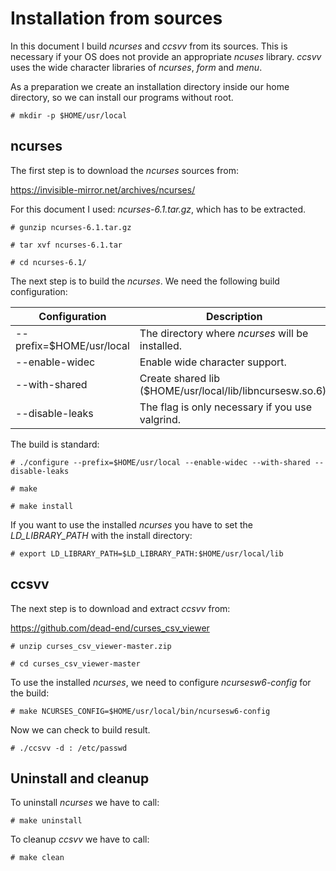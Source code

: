 # Installation from sources

In this document I build *ncurses* and *ccsvv* from its sources. This is necessary if your OS does not
provide an appropriate *ncuses* library. *ccsvv* uses the wide character libraries of *ncurses*, *form*
and *menu*.

As a preparation we create an installation directory inside our home directory, so we can install our
programs without root.

```
# mkdir -p $HOME/usr/local
```

## ncurses

The first step is to download the *ncurses* sources from:

https://invisible-mirror.net/archives/ncurses/

For this document I used: *ncurses-6.1.tar.gz*, which has to be extracted.

```
# gunzip ncurses-6.1.tar.gz

# tar xvf ncurses-6.1.tar

# cd ncurses-6.1/
```

The next step is to build the *ncurses*. We need the following build configuration:

Configuration           |Description
------------------------|-----------
--prefix=$HOME/usr/local|The directory where *ncurses* will be installed.
--enable-widec          |Enable wide character support.
--with-shared           |Create shared lib ($HOME/usr/local/lib/libncursesw.so.6).
--disable-leaks         |The flag is only necessary if you use valgrind.

The build is standard:

```
# ./configure --prefix=$HOME/usr/local --enable-widec --with-shared --disable-leaks

# make

# make install
```

If you want to use the installed *ncurses* you have to set the *LD_LIBRARY_PATH* with
the install directory:

```
# export LD_LIBRARY_PATH=$LD_LIBRARY_PATH:$HOME/usr/local/lib
```

## ccsvv

The next step is to download and extract *ccsvv* from: 

https://github.com/dead-end/curses_csv_viewer


```
# unzip curses_csv_viewer-master.zip

# cd curses_csv_viewer-master
```
To use the installed *ncurses*, we need to configure *ncursesw6-config* for the build:

```
# make NCURSES_CONFIG=$HOME/usr/local/bin/ncursesw6-config
```

Now we can check to build result.

```
# ./ccsvv -d : /etc/passwd
```

## Uninstall and cleanup

To uninstall *ncurses* we have to call:

```
# make uninstall
```

To cleanup *ccsvv* we have to call:

```
# make clean
```
